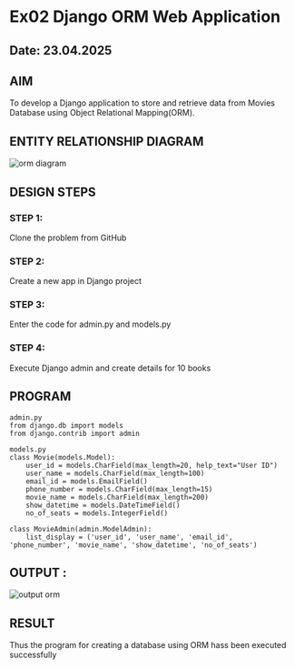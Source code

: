 # Ex02 Django ORM Web Application
## Date: 23.04.2025

## AIM
To develop a Django application to store and retrieve data from Movies Database using Object Relational Mapping(ORM).

## ENTITY RELATIONSHIP DIAGRAM

![orm diagram](https://github.com/user-attachments/assets/1396d90c-c0bd-4a78-919f-fbf0ac1f05d3)


## DESIGN STEPS

### STEP 1:
Clone the problem from GitHub

### STEP 2:
Create a new app in Django project

### STEP 3:
Enter the code for admin.py and models.py

### STEP 4:
Execute Django admin and create details for 10 books

## PROGRAM
```
admin.py
from django.db import models
from django.contrib import admin

models.py
class Movie(models.Model):
    user_id = models.CharField(max_length=20, help_text="User ID")
    user_name = models.CharField(max_length=100)
    email_id = models.EmailField()
    phone_number = models.CharField(max_length=15)
    movie_name = models.CharField(max_length=200)
    show_datetime = models.DateTimeField()
    no_of_seats = models.IntegerField()

class MovieAdmin(admin.ModelAdmin):
    list_display = ('user_id', 'user_name', 'email_id', 'phone_number', 'movie_name', 'show_datetime', 'no_of_seats')
```


## OUTPUT :
![output orm](https://github.com/user-attachments/assets/45836282-5390-4b5e-9e83-eb560db148a1)



## RESULT
Thus the program for creating a database using ORM hass been executed successfully
